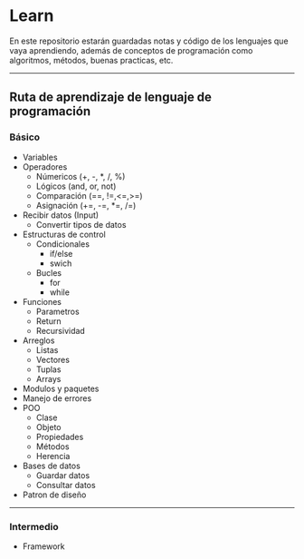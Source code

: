 # Learn

En este repositorio estarán guardadas notas y código de los lenguajes que vaya aprendiendo, además de conceptos de programación como algoritmos, métodos, buenas practicas, etc.

---------
## Ruta de aprendizaje de lenguaje de programación
### Básico
* Variables
* Operadores
  * Númericos (+, -, *, /, %)
  * Lógicos (and, or, not)
  * Comparación (==, !=,<=,>=)
  * Asignación (+=, -=, *=, /=)
* Recibir datos (Input)
  * Convertir tipos de datos
* Estructuras de control
  * Condicionales
    * if/else
    * swich
  * Bucles
    * for
    * while
* Funciones
  * Parametros
  * Return
  * Recursividad
* Arreglos
  * Listas
  * Vectores
  * Tuplas 
  * Arrays
* Modulos y paquetes
* Manejo de errores
* POO
  * Clase
  * Objeto
  * Propiedades
  * Métodos
  * Herencia
* Bases de datos
  * Guardar datos
  * Consultar datos
* Patron de diseño
---
### Intermedio
* Framework

